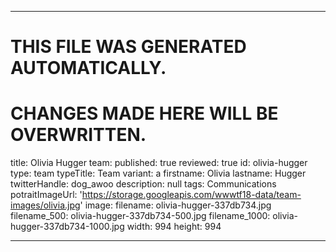 ----

# THIS FILE WAS GENERATED AUTOMATICALLY.
# CHANGES MADE HERE WILL BE OVERWRITTEN.

title: Olivia Hugger
team:
  published: true
  reviewed: true
  id: olivia-hugger
  type: team
  typeTitle: Team
  variant: a
  firstname: Olivia
  lastname: Hugger
  twitterHandle: dog_awoo
  description: null
  tags: Communications
  potraitImageUrl: 'https://storage.googleapis.com/wwwtf18-data/team-images/olivia.jpg'
  image:
    filename: olivia-hugger-337db734.jpg
    filename_500: olivia-hugger-337db734-500.jpg
    filename_1000: olivia-hugger-337db734-1000.jpg
    width: 994
    height: 994

----

